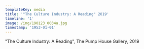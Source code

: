 ```yaml
---
templateKey: media
title: '"The Culture Industry: A Reading" 2019'
timeline: '1'
image: /img/190123_0034a.jpg
timestamp: '1953-01-01'
---
```

"The Culture Industry: A Reading", The Pump House Gallery, 2019

